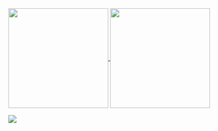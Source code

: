 <a href="https://github.com/anuraghazra/github-readme-stats">
  <img height=200 align="center" src="https://github-readme-stats.vercel.app/api?username=densa" />
</a>
<a href="https://github.com/anuraghazra/convoychat">
  <img height=200 align="center" src="https://github-readme-stats.vercel.app/api/top-langs?username=densa&layout=compact&langs_count=8&card_width=320" />
</a>

<a href="https://u8views.com/github/densa"><img src="https://u8views.com/api/v1/github/profiles/370694/views/day-week-month-total-count.svg"></a>
